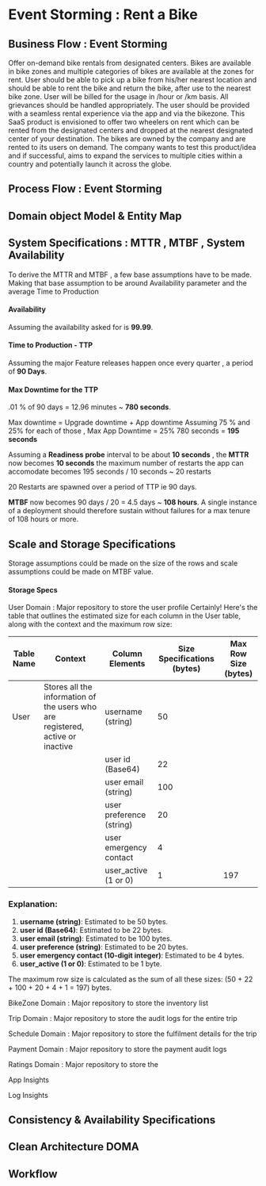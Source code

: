 # Event Storming : Rent a Bike

## Business Flow : Event Storming
Offer on-demand bike rentals from designated centers. Bikes are available in bike zones and multiple categories of bikes are available at the zones for rent. 
User should be able to pick up a bike from his/her nearest location and should be able to rent the bike and return the bike, after use to the nearest bike zone. 
User will be billed for the usage in /hour or /km basis.
All grievances should be handled appropriately. The user should be provided with a seamless rental experience via the app and via the bikezone.
This SaaS product is envisioned to offer two wheelers on rent which can be rented from the
designated centers and dropped at the nearest designated center of your destination. The bikes
are owned by the company and are rented to its users on demand. The company wants to test
this product/idea and if successful, aims to expand the services to multiple cities within a
country and potentially launch it across the globe.

## Process Flow : Event Storming


## Domain object Model & Entity Map

## System Specifications : MTTR , MTBF , System Availability
To derive the MTTR and MTBF , a few base assumptions have to be made. 
Making that base assumption to be around Availability parameter and the average Time to Production 

#### Availability
Assuming the availability asked for is **99.99**. 

#### Time to Production - TTP
Assuming the major Feature releases happen once every quarter , a period of **90 Days**. 

#### Max Downtime for the TTP
.01 % of 90 days = 12.96 minutes ~ **780 seconds**. 

Max downtime = Upgrade downtime + App downtime 
Assuming 75 % and 25% for each of those , 
Max App Downtime = 25% 780 seconds = **195 seconds**

Assuming a **Readiness probe** interval to be about **10 seconds** , 
the **MTTR** now becomes **10 seconds**
the maximum number of restarts the app can accomodate becomes 
 195 seconds / 10 seconds ~ 20 restarts

 20 Restarts are spawned over a period of TTP ie 90 days. 

 **MTBF** now becomes 90 days / 20 = 4.5 days ~ **108 hours**. 
 A single instance of a deployment should therefore sustain without failures for a max tenure of 108 hours or more.


## Scale and Storage Specifications
Storage assumptions could be made on the size of the rows and scale assumptions could be made on MTBF value. 


#### Storage Specs

User Domain : Major repository to store the user profile
Certainly! Here's the table that outlines the estimated size for each column in the User table, along with the context and the maximum row size:

| Table Name | Context                                                         | Column Elements         | Size Specifications (bytes) | Max Row Size (bytes) |
|------------|-----------------------------------------------------------------|-------------------------|----------------------------|----------------------|
| User       | Stores all the information of the users who are registered, active or inactive | username (string)       | 50                         |                      |
|            |                                                                 | user id (Base64)        | 22                         |                      |
|            |                                                                 | user email (string)     | 100                        |                      |
|            |                                                                 | user preference (string)| 20                         |                      |
|            |                                                                 | user emergency contact  | 4                          |                      |
|            |                                                                 | user_active (1 or 0)    | 1                          | 197                  |

### Explanation:

1. **username (string)**: Estimated to be 50 bytes.
2. **user id (Base64)**: Estimated to be 22 bytes.
3. **user email (string)**: Estimated to be 100 bytes.
4. **user preference (string)**: Estimated to be 20 bytes.
5. **user emergency contact (10-digit integer)**: Estimated to be 4 bytes.
6. **user_active (1 or 0)**: Estimated to be 1 byte.

The maximum row size is calculated as the sum of all these sizes: \(50 + 22 + 100 + 20 + 4 + 1 = 197\) bytes.



BikeZone Domain : Major repository to store the inventory list 

Trip Domain : Major repository to store the audit logs for the entire trip


Schedule Domain : Major repository to store the fulfilment details for the trip 

Payment Domain : Major repository to store the payment audit logs

Ratings Domain : Major repository to store the 

App Insights

Log Insights



## Consistency & Availability Specifications

## Clean Architecture DOMA
## Workflow 

